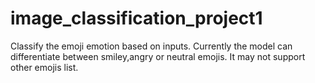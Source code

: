 # image_classification_project1
Classify the emoji emotion based on inputs. Currently the model can differentiate between smiley,angry or neutral emojis. It may not support other emojis list.
